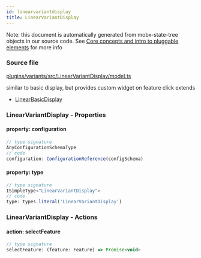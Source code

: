 ```yaml
---
id: linearvariantdisplay
title: LinearVariantDisplay
---
```


Note: this document is automatically generated from mobx-state-tree objects in
our source code. See
[Core concepts and intro to pluggable elements](/docs/developer_guide/) for more
info

### Source file

[plugins/variants/src/LinearVariantDisplay/model.ts](https://github.com/GMOD/jbrowse-components/blob/main/plugins/variants/src/LinearVariantDisplay/model.ts)

similar to basic display, but provides custom widget on feature click extends

- [LinearBasicDisplay](../linearbasicdisplay)

### LinearVariantDisplay - Properties

#### property: configuration

```js
// type signature
AnyConfigurationSchemaType
// code
configuration: ConfigurationReference(configSchema)
```

#### property: type

```js
// type signature
ISimpleType<"LinearVariantDisplay">
// code
type: types.literal('LinearVariantDisplay')
```

### LinearVariantDisplay - Actions

#### action: selectFeature

```js
// type signature
selectFeature: (feature: Feature) => Promise<void>
```
